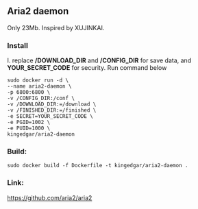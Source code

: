 Aria2 daemon
---
Only 23Mb. Inspired by XUJINKAI.  

### Install
I. replace **/DOWNLOAD_DIR** and **/CONFIG_DIR** for save data, and **YOUR_SECRET_CODE** for security. Run command below  
```
sudo docker run -d \
--name aria2-daemon \
-p 6800:6800 \
-v /CONFIG_DIR:/conf \
-v /DOWNLOAD_DIR:=/download \
-v /FINISHED_DIR:=/finished \
-e SECRET=YOUR_SECRET_CODE \
-e PGID=1002 \
-e PUID=1000 \
kingedgar/aria2-daemon
```

### Build:  
`sudo docker build -f Dockerfile -t kingedgar/aria2-daemon .`  

### Link:  
https://github.com/aria2/aria2  

